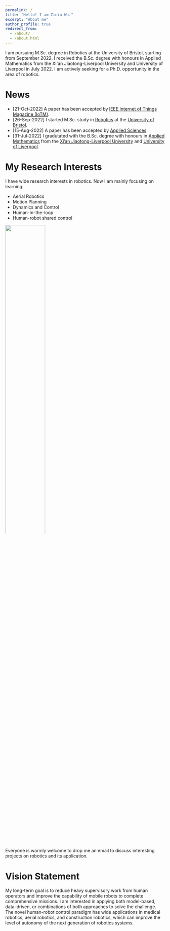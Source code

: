 ```yaml
---
permalink: /
title: "Hello! I am Ziniu Wu."
excerpt: "About me"
author_profile: true
redirect_from: 
  - /about/
  - /about.html
---
```


I am pursuing M.Sc. degree in Robotics at the University of Bristol, starting from September 2022. I received the B.Sc. degree with honours in Applied Mathematics from the Xi'an Jiaotong-Liverpool University and University of Liverpool in July 2022. I am actively seeking for a Ph.D. opportunity in the area of robotics. 



News
======

* [21-Oct-2022] A paper has been accepted by [IEEE Internet of Things Magazine (IoTM)](https://www.comsoc.org/publications/magazines/ieee-internet-things-magazine).
* [26-Sep-2022] I started M.Sc. study in [Robotics](https://www.bristol.ac.uk/study/postgraduate/2023/eng/msc-robotics/) at the [University of Bristol](https://www.bristol.ac.uk/).
* [15-Aug-2022] A paper has been accepted by [Applied Sciences](https://www.mdpi.com/2076-3417/12/16/8201).
* [31-Jul-2022] I gradutated with the B.Sc. degree with honours in [Applied Mathematics](https://www.xjtlu.edu.cn/en/find-a-programme/undergraduate/applied-mathematics) from the [Xi’an Jiaotong-Liverpool University](https://www.xjtlu.edu.cn/en/) and [University of Liverpool](https://www.liverpool.ac.uk/).


My Research Interests
======

I have wide research interests in robotics. Now I am mainly focusing on learning:

* Aerial Robotics
* Motion Planning
* Dynamics and Control
* Human-in-the-loop
* Human-robot shared control

<img src='/site/images/my-research-area.drawio.png' width = "50%" align=center>

Everyone is warmly welcome to drop me an email to discuss interesting projects on robotics and its application.

Vision Statement
======

My long-term goal is to reduce heavy supervisory work from human operators and improve the capability of mobile robots to complete comprehensive missions. I am interested in applying both model-based, data-driven, or combinations of both approaches to solve the challenge. The novel human-robot control paradigm has wide applications in medical robotics, aerial robotics, and construction robotics, which can improve the level of autonomy of the next generation of robotics systems.
